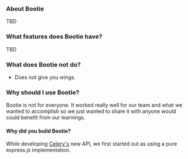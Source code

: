 ### About Bootie

TBD

### What features does Bootie have?

TBD

### What does Bootie not do?

- Does not give you wings.

### Why should I use Bootie?

Bootie is not for everyone. It worked really well for our team and what we wanted to accomplish so we just wanted to share it with anyone would could benefit from our learnings.

#### Why did you build Bootie?

While developing [Celery's](https://trycelery.com) new API, we first started out as using a pure express.js implementation.